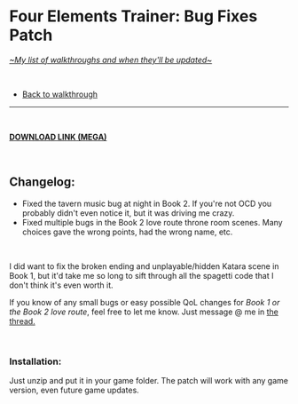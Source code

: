 # Four Elements Trainer: Bug Fixes Patch
[*\~My list of walkthroughs and when they'll be updated\~*](https://www.patreon.com/maimlain)

<br>

- [Back to walkthrough](https://github.com/maim-lain/fourelements/blob/master/book-2/home.md)  
 
---

<br>

[**DOWNLOAD LINK (MEGA)**](https://mega.nz/#!LHZ2FKpJ!pRxP5Iw0FQuw04-pRE2rB73UWOgdLSBYBXzM4_W-RXw)  

<br>

## Changelog:
- Fixed the tavern music bug at night in Book 2. If you're not OCD you probably didn't even notice it, but it was driving me crazy.
- Fixed multiple bugs in the Book 2 love route throne room scenes. Many choices gave the wrong points, had the wrong name, etc.

<br>

I did want to fix the broken ending and unplayable/hidden Katara scene in Book 1, but it'd take me so long to sift through all the spagetti code that I don't think it's even worth it.

If you know of any small bugs or easy possible QoL changes for *Book 1 or the Book 2 love route*, feel free to let me know. Just message @ me in [the thread.](https://f95zone.com/threads/four-elements-trainer-v0-6-13e-mity.730/)

<br>

### Installation:
Just unzip and put it in your game folder. The patch will work with any game version, even future game updates.
